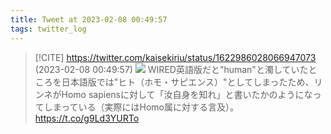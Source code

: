 ```yaml
---
title: Tweet at 2023-02-08 00:49:57
tags: twitter_log
---
```


> [!CITE] https://twitter.com/kaisekiriu/status/1622986028066947073 (2023-02-08 00:49:57)
> ![](https://twitter.com/kaisekiriu/status/1622986028066947073)
> WIRED英語版だと"human"と濁していたところを日本語版では"ヒト（ホモ・サピエンス）"としてしまったため、リンネがHomo sapiensに対して「汝自身を知れ」と書いたかのようになってしまっている（実際にはHomo属に対する言及）。
> https://t.co/g9Ld3YURTo
